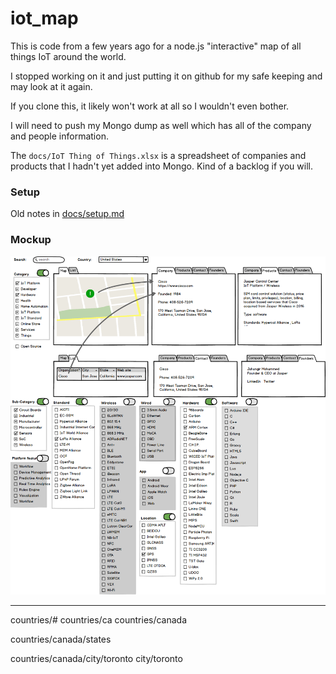 # iot_map

This is code from a few years ago for a node.js "interactive" map of all things IoT around the world. 

I stopped working on it and just putting it on github for my safe keeping and may look at it again.

If you clone this, it likely won't work at all so I wouldn't even bother.

I will need to push my Mongo dump as well which has all of the company and people information.

The `docs/IoT Thing of Things.xlsx` is a spreadsheet of companies and products that I hadn't yet added into Mongo. Kind of a backlog if you will.

### Setup

Old notes in [docs/setup.md](docs/setup.md)

### Mockup
 
![](docs/IoT-Map-Mockup.png)

---

countries/#
countries/ca
countries/canada

countries/canada/states

countries/canada/city/toronto
city/toronto
